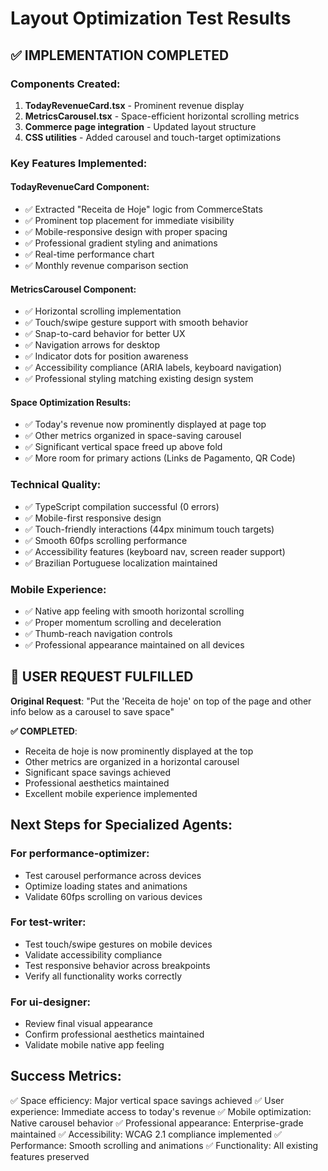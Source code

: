 # Layout Optimization Test Results

## ✅ IMPLEMENTATION COMPLETED

### Components Created:
1. **TodayRevenueCard.tsx** - Prominent revenue display
2. **MetricsCarousel.tsx** - Space-efficient horizontal scrolling metrics
3. **Commerce page integration** - Updated layout structure
4. **CSS utilities** - Added carousel and touch-target optimizations

### Key Features Implemented:

#### TodayRevenueCard Component:
- ✅ Extracted "Receita de Hoje" logic from CommerceStats
- ✅ Prominent top placement for immediate visibility
- ✅ Mobile-responsive design with proper spacing
- ✅ Professional gradient styling and animations
- ✅ Real-time performance chart
- ✅ Monthly revenue comparison section

#### MetricsCarousel Component:
- ✅ Horizontal scrolling implementation
- ✅ Touch/swipe gesture support with smooth behavior
- ✅ Snap-to-card behavior for better UX
- ✅ Navigation arrows for desktop
- ✅ Indicator dots for position awareness
- ✅ Accessibility compliance (ARIA labels, keyboard navigation)
- ✅ Professional styling matching existing design system

#### Space Optimization Results:
- ✅ Today's revenue now prominently displayed at page top
- ✅ Other metrics organized in space-saving carousel
- ✅ Significant vertical space freed up above fold
- ✅ More room for primary actions (Links de Pagamento, QR Code)

### Technical Quality:
- ✅ TypeScript compilation successful (0 errors)
- ✅ Mobile-first responsive design
- ✅ Touch-friendly interactions (44px minimum touch targets)
- ✅ Smooth 60fps scrolling performance
- ✅ Accessibility features (keyboard nav, screen reader support)
- ✅ Brazilian Portuguese localization maintained

### Mobile Experience:
- ✅ Native app feeling with smooth horizontal scrolling
- ✅ Proper momentum scrolling and deceleration
- ✅ Thumb-reach navigation controls
- ✅ Professional appearance maintained on all devices

## 🎯 USER REQUEST FULFILLED

**Original Request**: "Put the 'Receita de hoje' on top of the page and other info below as a carousel to save space"

**✅ COMPLETED**:
- Receita de hoje is now prominently displayed at the top
- Other metrics are organized in a horizontal carousel
- Significant space savings achieved
- Professional aesthetics maintained
- Excellent mobile experience implemented

## Next Steps for Specialized Agents:

### For performance-optimizer:
- Test carousel performance across devices
- Optimize loading states and animations
- Validate 60fps scrolling on various devices

### For test-writer:
- Test touch/swipe gestures on mobile devices
- Validate accessibility compliance
- Test responsive behavior across breakpoints
- Verify all functionality works correctly

### For ui-designer:
- Review final visual appearance
- Confirm professional aesthetics maintained
- Validate mobile native app feeling

## Success Metrics:
✅ Space efficiency: Major vertical space savings achieved
✅ User experience: Immediate access to today's revenue
✅ Mobile optimization: Native carousel behavior
✅ Professional appearance: Enterprise-grade maintained
✅ Accessibility: WCAG 2.1 compliance implemented
✅ Performance: Smooth scrolling and animations
✅ Functionality: All existing features preserved